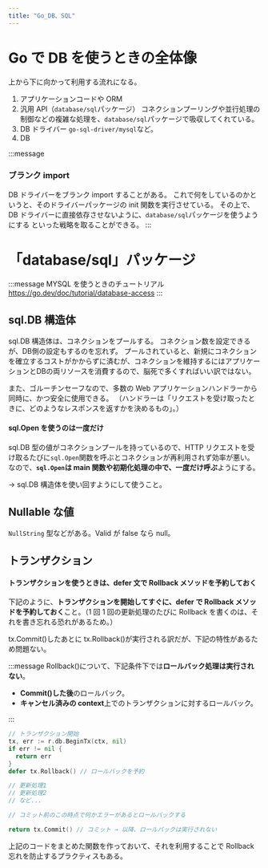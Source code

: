 ```yaml
---
title: "Go_DB、SQL"
---
```


# Go で DB を使うときの全体像

上から下に向かって利用する流れになる。

1. アプリケーションコードや ORM
2. 汎用 API（`database/sql`パッケージ）
   コネクションプーリングや並行処理の制御などの複雑な処理を、`database/sql`パッケージで吸収してくれている。
3. DB ドライバー
   `go-sql-driver/mysql`など。
4. DB

:::message

### ブランク import

DB ドライバーをブランク import することがある。
これで何をしているのかというと、そのドライバーパッケージの init 関数を実行させている。
その上で、DB ドライバーに直接依存させないように、`database/sql`パッケージを使うようにする といった戦略を取ることができる。
:::

# 「database/sql」パッケージ

:::message
MYSQL を使うときのチュートリアル
https://go.dev/doc/tutorial/database-access
:::

## sql.DB 構造体

sql.DB 構造体は、コネクションをプールする。
コネクション数を設定できるが、DB側の設定もするのを忘れず。
プールされていると、新規にコネクションを確立するコストがかからずに済むが、コネクションを維持するにはアプリケーションとDBの両リソースを消費するので、脳死で多くすればいい訳ではない。

また、ゴルーチンセーフなので、多数の Web アプリケーションハンドラーから同時に、かつ安全に使用できる。
（ハンドラーは「リクエストを受け取ったときに、どのようなレスポンスを返すかを決めるもの」。）

#### sql.Open を使うのは一度だけ

sql.DB 型の値がコネクションプールを持っているので、HTTP リクエストを受け取るたびに`sql.Open`関数を呼ぶとコネクションが再利用されず効率が悪い。
なので、**`sql.Open`は main 関数や初期化処理の中で、一度だけ呼ぶ**ようにする。

→ sql.DB 構造体を使い回すようにして使うこと。

## Nullable な値

`NullString` 型などがある。Valid が false なら null。

## トランザクション

#### トランザクションを使うときは、defer 文で Rollback メソッドを予約しておく

下記のように、**トランザクションを開始してすぐに、defer で Rollback メソッドを予約しておく**こと。（1 回 1 回の更新処理のたびに Rollback を書くのは、それを書き忘れる恐れがあるため。）

tx.Commit()したあとに tx.Rollback()が実行される訳だが、下記の特性があるため問題ない。

:::message
Rollback()について、下記条件下では**ロールバック処理は実行されない**。

- **Commit()した後**のロールバック。
- **キャンセル済みの context**上でのトランザクションに対するロールバック。

:::

```go
// トランザクション開始
tx, err := r.db.BeginTx(ctx, nil)
if err != nil {
  return err
}
defer tx.Rollback() // ロールバックを予約

// 更新処理1
// 更新処理2
// など...

// コミット前のこの時点で何かエラーがあるとロールバックする

return tx.Commit() // コミット → 以降、ロールバックは実行されない
```

上記のコードをまとめた関数を作っておいて、それを利用することで Rollback 忘れを防止するプラクティスもある。
